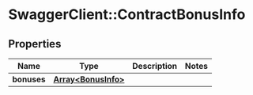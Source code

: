 # SwaggerClient::ContractBonusInfo

## Properties
Name | Type | Description | Notes
------------ | ------------- | ------------- | -------------
**bonuses** | [**Array&lt;BonusInfo&gt;**](BonusInfo.md) |  | 


